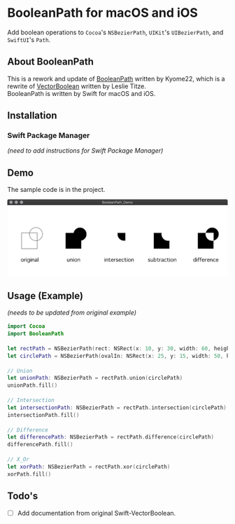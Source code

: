 # BooleanPath for macOS and iOS
Add boolean operations to `Cocoa`'s `NSBezierPath`, `UIKit`'s `UIBezierPath`, and `SwiftUI`'s `Path`.

## About BooleanPath
This is a rework and update of [BooleanPath](https://github.com/Kyome22/BooleanPath) written by Kyome22, which is a rewrite of [VectorBoolean](https://github.com/lrtitze/Swift-VectorBoolean) written by Leslie Titze.  
BooleanPath is written by Swift for macOS and iOS.

## Installation
### Swift Package Manager
*(need to add instructions for Swift Package Manager)*

## Demo

The sample code is in the project.

![sample](https://github.com/Kyome22/BooleanPath/blob/master/images/sample.png)

## Usage (Example)
*(needs to be updated from original example)*

```swift
import Cocoa
import BooleanPath

let rectPath = NSBezierPath(rect: NSRect(x: 10, y: 30, width: 60, height: 60))
let circlePath = NSBezierPath(ovalIn: NSRect(x: 25, y: 15, width: 50, height: 50))
  
// Union        
let unionPath: NSBezierPath = rectPath.union(circlePath)
unionPath.fill()

// Intersection
let intersectionPath: NSBezierPath = rectPath.intersection(circlePath)
intersectionPath.fill()
        
// Difference
let differencePath: NSBezierPath = rectPath.difference(circlePath)
differencePath.fill()
        
// X_Or
let xorPath: NSBezierPath = rectPath.xor(circlePath)
xorPath.fill()
```
## Todo's

- [ ] Add documentation from original Swift-VectorBoolean.
